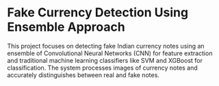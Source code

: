 # Fake Currency Detection Using Ensemble Approach
This project focuses on detecting fake Indian currency notes using an ensemble of Convolutional Neural Networks (CNN) for feature extraction and traditional machine learning classifiers like SVM and XGBoost for classification. The system processes images of currency notes and accurately distinguishes between real and fake notes.
